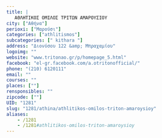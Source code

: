 ```yaml
---
title: |
   ΑΘΛΗΤΙΚΟΣ ΟΜΙΛΟΣ ΤΡΙΤΩΝ ΑΜΑΡΟΥΣΙΟΥ 
city: ["Αθήνα"]
perioxi: ["Μαρούσι"]
categories: ["athlitismos"]
subcategories: [" kithara "]
address: "Διονύσου 122 &amp; Μπραχαμίου"
logoimg: ""
website: "www.tritonao.gr/p/homepage_5.html"
facebook: "el-gr.facebook.com/a.otritonofficial/"
phone: "(210) 6120111"
email: ""
courses: ""
places: [""]
rensponsibles: ""
zipcode: [""]
UID: "1281"
slug: "1281/athina/athlitikos-omilos-triton-amaroysioy"
aliases:
    - /1281
    - /1281#athlitikos-omilos-triton-amaroysioy
---
```


